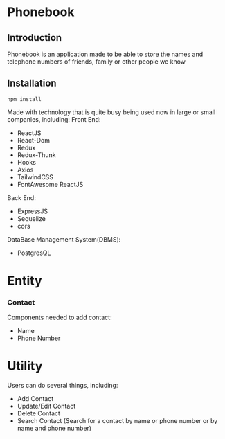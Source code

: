 # Phonebook

<h2>Introduction</h2>

Phonebook is an application made to be able to store the names and telephone numbers of friends, family or other people we know

<h2>Installation</h2>

```npm install```

Made with technology that is quite busy being used now in large or small companies, including:
Front End:
* ReactJS
* React-Dom
* Redux
* Redux-Thunk
* Hooks
* Axios
* TailwindCSS
* FontAwesome ReactJS

Back End: 
* ExpressJS
* Sequelize
* cors

DataBase Management System(DBMS):
* PostgresQL

# Entity

<h3>Contact</h3>

Components needed to add contact:
* Name
* Phone Number

# Utility

Users can do several things, including:
* Add Contact
* Update/Edit Contact
* Delete Contact
* Search Contact (Search for a contact by name or phone number or by name and phone number)
